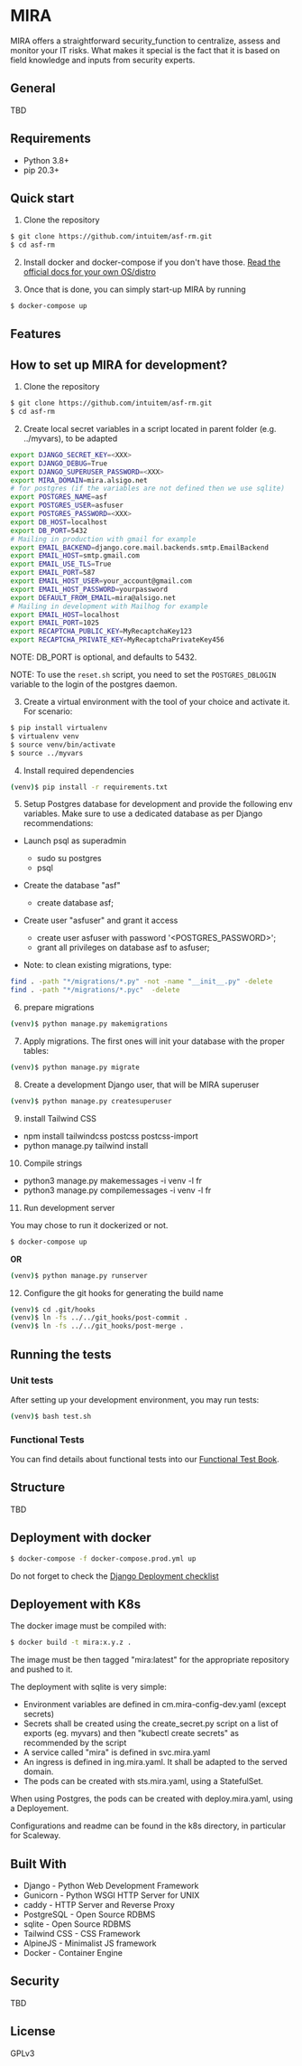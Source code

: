 # MIRA

MIRA offers a straightforward security_function to centralize, assess and monitor your IT risks. What makes it special is the fact that it is based on field knowledge and inputs from security experts.

## General

TBD

## Requirements

- Python 3.8+
- pip 20.3+

## Quick start

1. Clone the repository

```sh
$ git clone https://github.com/intuitem/asf-rm.git
$ cd asf-rm
```

2. Install docker and docker-compose if you don't have those.  [Read the official docs for your own OS/distro](https://docs.docker.com/get-docker/)

3. Once that is done, you can simply start-up MIRA by running

```sh
$ docker-compose up
```

## Features

## How to set up MIRA for development?

1. Clone the repository
```sh
$ git clone https://github.com/intuitem/asf-rm.git
$ cd asf-rm
```

2. Create local secret variables in a script located in parent folder (e.g. ../myvars), to be adapted

```sh
export DJANGO_SECRET_KEY=<XXX>
export DJANGO_DEBUG=True
export DJANGO_SUPERUSER_PASSWORD=<XXX>
export MIRA_DOMAIN=mira.alsigo.net
# for postgres (if the variables are not defined then we use sqlite)
export POSTGRES_NAME=asf
export POSTGRES_USER=asfuser
export POSTGRES_PASSWORD=<XXX>
export DB_HOST=localhost
export DB_PORT=5432
# Mailing in production with gmail for example
export EMAIL_BACKEND=django.core.mail.backends.smtp.EmailBackend
export EMAIL_HOST=smtp.gmail.com
export EMAIL_USE_TLS=True
export EMAIL_PORT=587
export EMAIL_HOST_USER=your_account@gmail.com
export EMAIL_HOST_PASSWORD=yourpassword
export DEFAULT_FROM_EMAIL=mira@alsigo.net
# Mailing in development with Mailhog for example
export EMAIL_HOST=localhost
export EMAIL_PORT=1025
export RECAPTCHA_PUBLIC_KEY=MyRecaptchaKey123
export RECAPTCHA_PRIVATE_KEY=MyRecaptchaPrivateKey456
```

NOTE: DB_PORT is optional, and defaults to 5432.

NOTE: To use the `reset.sh` script, you need to set the `POSTGRES_DBLOGIN` variable to the login of the postgres daemon.

3. Create a virtual environment with the tool of your choice and activate it. For scenario:
```sh
$ pip install virtualenv
$ virtualenv venv
$ source venv/bin/activate
$ source ../myvars
```

4. Install required dependencies
```sh
(venv)$ pip install -r requirements.txt
```

5. Setup Postgres database for development and provide the following env variables. Make sure to use a dedicated database as per Django recommendations:


- Launch psql as superadmin
    - sudo su postgres
    - psql
- Create the database "asf"
    - create database asf;
- Create user "asfuser" and grant it access
    - create user asfuser with password '<POSTGRES_PASSWORD>';
    - grant all privileges on database asf to asfuser;

- Note: to clean existing migrations, type:
```sh
find . -path "*/migrations/*.py" -not -name "__init__.py" -delete
find . -path "*/migrations/*.pyc"  -delete
```

6. prepare migrations 

```sh
(venv)$ python manage.py makemigrations
```

7. Apply migrations. The first ones will init your database with the proper tables:
```sh
(venv)$ python manage.py migrate
```

8. Create a development Django user, that will be MIRA superuser
```sh
(venv)$ python manage.py createsuperuser
```

9. install Tailwind CSS

- npm install tailwindcss postcss postcss-import
- python manage.py tailwind install

10. Compile strings

- python3 manage.py makemessages -i venv -l fr
- python3 manage.py compilemessages -i venv -l fr


11. Run development server

You may chose to run it dockerized or not.
```sh
$ docker-compose up
```
**OR**
```sh
(venv)$ python manage.py runserver
```

12. Configure the git hooks for generating the build name

```sh
(venv)$ cd .git/hooks 
(venv)$ ln -fs ../../git_hooks/post-commit .
(venv)$ ln -fs ../../git_hooks/post-merge .
```

## Running the tests

### Unit tests

After setting up your development environment, you may run tests:

```sh
(venv)$ bash test.sh
```
### Functional Tests

You can find details about functional tests into our [Functional Test Book](/asfTest/README.md).

## Structure

TBD

## Deployment with docker

```sh
$ docker-compose -f docker-compose.prod.yml up
```

Do not forget to check the [Django Deployment checklist](https://docs.djangoproject.com/en/4.0/howto/deployment/checklist/)

## Deployement with K8s

The docker image must be compiled with:
```sh
$ docker build -t mira:x.y.z .
```
The image must be then tagged "mira:latest" for the appropriate repository and pushed to it.

The deployment with sqlite is very simple:
- Environment variables are defined in cm.mira-config-dev.yaml (except secrets)
- Secrets shall be created using the create_secret.py script on a list of exports (eg. myvars) and then "kubectl create secrets" as recommended by the script
- A service called "mira" is defined in svc.mira.yaml
- An ingress is defined in ing.mira.yaml. It shall be adapted to the served domain.
- The pods can be created with sts.mira.yaml, using a StatefulSet.

When using Postgres, the pods can be created with deploy.mira.yaml, using a Deployement.

Configurations and readme can be found in the k8s directory, in particular for Scaleway. 

## Built With

- Django - Python Web Development Framework
- Gunicorn - Python WSGI HTTP Server for UNIX
- caddy - HTTP Server and Reverse Proxy
- PostgreSQL - Open Source RDBMS
- sqlite - Open Source RDBMS
- Tailwind CSS - CSS Framework
- AlpineJS - Minimalist JS framework
- Docker - Container Engine

## Security

TBD

## License

GPLv3
